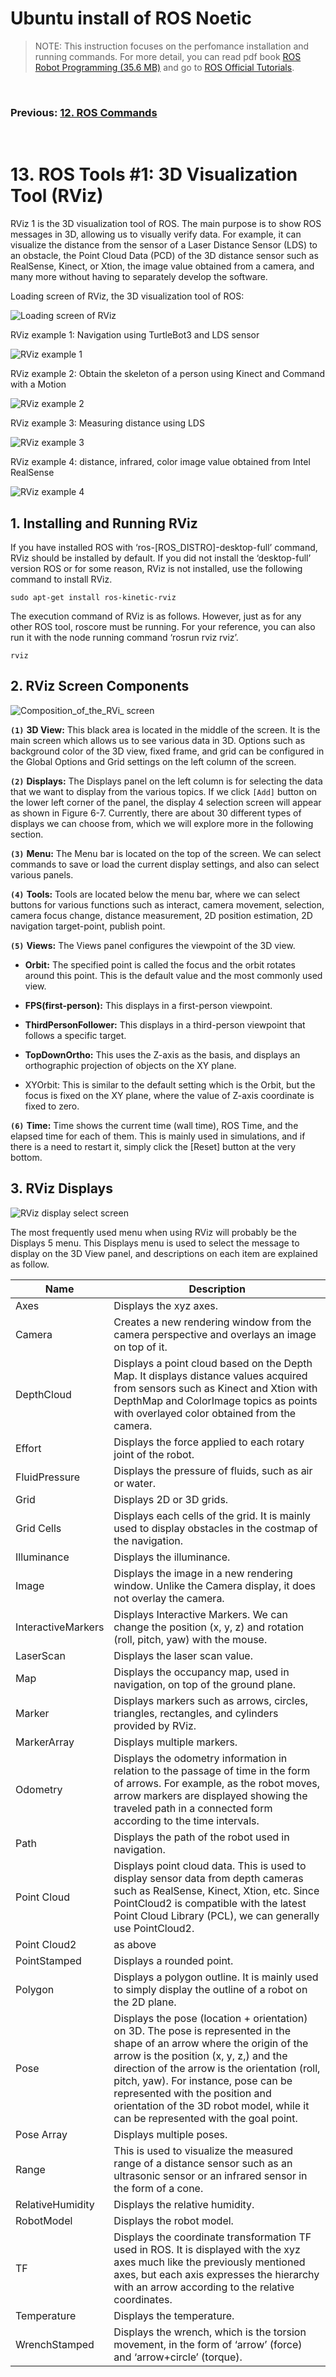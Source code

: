 # **Ubuntu install of ROS Noetic**

> NOTE: This instruction focuses on the perfomance installation and running commands. For more detail, you can read pdf book [ROS Robot Programming (35.6 MB)](https://www.robotis.com/service/download.php?no=719) and go to [ROS Official Tutorials](https://wiki.ros.org/ROS/Tutorials).

<br>

### Previous: [12. ROS Commands](12-ROS-Commands.md)

<br>

# 13. ROS Tools #1: 3D Visualization Tool (RViz)

RViz 1 is the 3D visualization tool of ROS. The main purpose is to show ROS messages in 3D, allowing us to visually verify data. For example, it can visualize the distance from the sensor of a Laser Distance Sensor (LDS) to an obstacle, the Point Cloud Data (PCD) of the 3D distance sensor such as RealSense, Kinect, or Xtion, the image value obtained from a camera, and many more without having to separately develop the software.

Loading screen of RViz, the 3D visualization tool of ROS:

![Loading screen of RViz](../Images/Loading_screen_of_RViz.png)

RViz example 1: Navigation using TurtleBot3 and LDS sensor

![RViz example 1](../Images/RViz_example_1.png)

RViz example 2: Obtain the skeleton of a person using Kinect and Command with a Motion

![RViz example 2](../Images/RViz_example_2.png)

RViz example 3: Measuring distance using LDS

![RViz example 3](../Images/RViz_example_3.png)

RViz example 4: distance, infrared, color image value obtained from Intel RealSense

![RViz example 4](../Images/RViz_example_4.png)

## 1. Installing and Running RViz

If you have installed ROS with ‘ros-[ROS_DISTRO]-desktop-full’ command, RViz should be installed by default. If you did not install the ‘desktop-full’ version ROS or for some reason, RViz is not installed, use the following command to install RViz.

    sudo apt-get install ros-kinetic-rviz

The execution command of RViz is as follows. However, just as for any other ROS tool, roscore must be running. For your reference, you can also run it with the node running command ‘rosrun rviz rviz’.

    rviz

## 2. RViz Screen Components

![Composition_of_the_RVi_ screen](../Images/Composition_of_the_RVi_screen.png)

**`(1)`** **3D View:** This black area is located in the middle of the screen. It is the main screen which allows us to see various data in 3D. Options such as background color of the 3D view, fixed frame, and grid can be configured in the Global Options and Grid settings on the left column of the screen.

**`(2)`** **Displays:** The Displays panel on the left column is for selecting the data that we want to display from the various topics. If we click `[Add]` button on the lower left corner of the panel, the display 4 selection screen will appear as shown in Figure 6-7. Currently, there are about 30 different types of displays we can choose from, which we will explore more in the following section.

**`(3)`** **Menu:** The Menu bar is located on the top of the screen. We can select commands to save or load the current display settings, and also can select various panels.

**`(4)`** **Tools:** Tools are located below the menu bar, where we can select buttons for various functions such as interact, camera movement, selection, camera focus change, distance measurement, 2D position estimation, 2D navigation target-point, publish point.

**`(5)`** **Views:** The Views panel configures the viewpoint of the 3D view.

- **Orbit:** The specified point is called the focus and the orbit rotates around this point. This is the default value and the most commonly used view.

- **FPS(first-person):** This displays in a first-person viewpoint.

- **ThirdPersonFollower:** This displays in a third-person viewpoint that follows a specific target.

- **TopDownOrtho:** This uses the Z-axis as the basis, and displays an orthographic projection of objects on the XY plane.

- XYOrbit: This is similar to the default setting which is the Orbit, but the focus is fixed on the XY plane, where the value of Z-axis coordinate is fixed to zero.

**`(6)`** **Time:** Time shows the current time (wall time), ROS Time, and the elapsed time for each of
them. This is mainly used in simulations, and if there is a need to restart it, simply click the
[Reset] button at the very bottom.

## 3. RViz Displays

![RViz display select screen](../Images/RViz_display_select_screen.png)


The most frequently used menu when using RViz will probably be the Displays 5 menu. This
Displays menu is used to select the message to display on the 3D View panel, and descriptions on each item are explained as follow.

| Name      | Description |
| ----------- | ----------- |
| Axes    | Displays the xyz axes. |
| Camera    | Creates a new rendering window from the camera perspective and overlays an image on top of it. |
| DepthCloud    | Displays a point cloud based on the Depth Map. It displays distance values acquired from sensors such as Kinect and Xtion with DepthMap and ColorImage topics as points with overlayed color obtained from the camera. |
| Effort    | Displays the force applied to each rotary joint of the robot. |
| FluidPressure    | Displays the pressure of fluids, such as air or water. |
| Grid    | Displays 2D or 3D grids. |
| Grid Cells    | Displays each cells of the grid. It is mainly used to display obstacles in the costmap of the navigation. |
| Illuminance    | Displays the illuminance. |
| Image    | Displays the image in a new rendering window. Unlike the Camera display, it does not overlay the camera. |
| InteractiveMarkers    | Displays Interactive Markers. We can change the position (x, y, z) and rotation (roll, pitch, yaw) with the mouse. |
| LaserScan    | Displays the laser scan value. |
| Map    | Displays the occupancy map, used in navigation, on top of the ground plane. |
| Marker    | Displays markers such as arrows, circles, triangles, rectangles, and cylinders provided by RViz. |
| MarkerArray    | Displays multiple markers. |
| Odometry    | Displays the odometry information in relation to the passage of time in the form of arrows. For example, as the robot moves, arrow markers are displayed showing the traveled path in a connected form according to the time intervals. |
| Path    | Displays the path of the robot used in navigation. |
| Point Cloud    | Displays point cloud data. This is used to display sensor data from depth cameras such as RealSense, Kinect, Xtion, etc. Since PointCloud2 is compatible with the latest Point Cloud Library (PCL), we can generally use PointCloud2. |
| Point Cloud2   |  as above |
| PointStamped    | Displays a rounded point. |
| Polygon    | Displays a polygon outline. It is mainly used to simply display the outline of a robot on the 2D plane. |
| Pose    | Displays the pose (location + orientation) on 3D. The pose is represented in the shape of an arrow where the origin of the arrow is the position (x, y, z,) and the direction of the arrow is the orientation (roll, pitch, yaw). For instance, pose can be represented with the position and orientation of the 3D robot model, while it can be represented with the goal point. |
| Pose Array    | Displays multiple poses. |
| Range    | This is used to visualize the measured range of a distance sensor such as an ultrasonic sensor or an infrared sensor in the form of a cone. |
| RelativeHumidity    | Displays the relative humidity. |
| RobotModel    | Displays the robot model. |
| TF    | Displays the coordinate transformation TF used in ROS. It is displayed with the xyz axes much like the previously mentioned axes, but each axis expresses the hierarchy with an arrow according to the relative coordinates. |
| Temperature    | Displays the temperature. |
| WrenchStamped    | Displays the wrench, which is the torsion movement, in the form of ‘arrow’ (force) and ‘arrow+circle’ (torque). |
